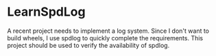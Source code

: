 # LearnSpdLog
A recent project needs to implement a log system. Since I don't want to build wheels, I use spdlog to quickly complete the requirements. This project should be used to verify the availability of spdlog.
